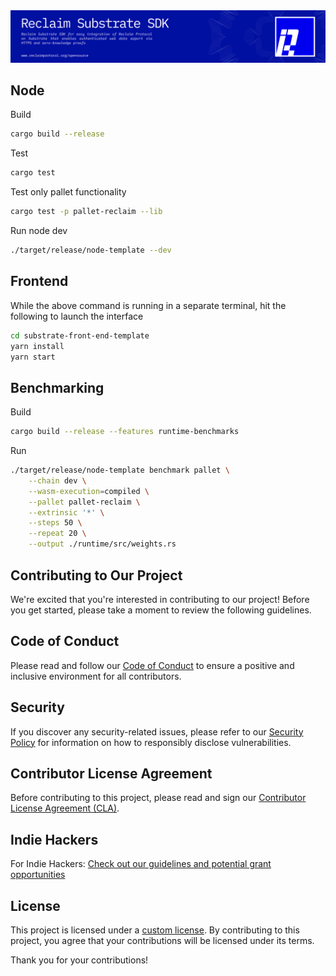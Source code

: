 <div>
    <div>
        <img src="https://raw.githubusercontent.com/reclaimprotocol/.github/main/assets/banners/Substrate-SDK.png"  />
    </div>
</div>

## Node

Build
```bash
cargo build --release
```

Test
```bash
cargo test
```

Test only pallet functionality
```bash
cargo test -p pallet-reclaim --lib 
```

Run node dev
```bash
./target/release/node-template --dev
```

## Frontend

While the above command is running in a separate terminal, hit the following to launch the interface
```bash
cd substrate-front-end-template
yarn install
yarn start
```

## Benchmarking

Build
```bash
cargo build --release --features runtime-benchmarks
```

Run
```bash
./target/release/node-template benchmark pallet \
    --chain dev \
    --wasm-execution=compiled \
    --pallet pallet-reclaim \
    --extrinsic '*' \
    --steps 50 \
    --repeat 20 \
    --output ./runtime/src/weights.rs
```

## Contributing to Our Project

We're excited that you're interested in contributing to our project! Before you get started, please take a moment to review the following guidelines.

## Code of Conduct

Please read and follow our [Code of Conduct](https://github.com/reclaimprotocol/.github/blob/main/Code-of-Conduct.md) to ensure a positive and inclusive environment for all contributors.

## Security

If you discover any security-related issues, please refer to our [Security Policy](https://github.com/reclaimprotocol/.github/blob/main/SECURITY.md) for information on how to responsibly disclose vulnerabilities.

## Contributor License Agreement

Before contributing to this project, please read and sign our [Contributor License Agreement (CLA)](https://github.com/reclaimprotocol/.github/blob/main/CLA.md).

## Indie Hackers

For Indie Hackers: [Check out our guidelines and potential grant opportunities](https://github.com/reclaimprotocol/.github/blob/main/Indie-Hackers.md)

## License

This project is licensed under a [custom license](https://github.com/reclaimprotocol/.github/blob/main/LICENSE). By contributing to this project, you agree that your contributions will be licensed under its terms.

Thank you for your contributions!
